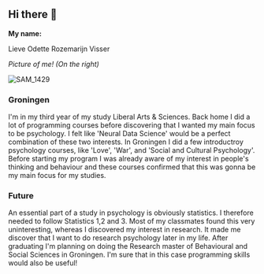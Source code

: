 ## Hi there 👋

**My name:**

Lieve Odette Rozemarijn Visser

*Picture of me! (On the right)*

![SAM_1429](https://github.com/user-attachments/assets/b8fe4d28-863c-4fce-8526-47b7cdc7c522)


### Groningen

I'm in my third year of my study Liberal Arts & Sciences. Back home I did a lot of programming courses before discovering that I wanted my main focus to be psychology. I felt like 'Neural Data Science' would be a perfect combination of these two interests. In Groningen I did a few introductroy psychology courses, like 'Love', 'War', and 'Social and Cultural Psychology'. Before starting my program I was already aware of my interest in people's thinking and behaviour and these courses confirmed that this was gonna be my main focus for my studies. 

### Future

An essential part of a study in psychology is obviously statistics. I therefore needed to follow Statistics 1,2 and 3. Most of my classmates found this very uninteresting, whereas I discovered my interest in research. It made me discover that I want to do research psychology later in my life. After graduating I'm planning on doing the Research master of Behavioural and Social Sciences in Groningen. I'm sure that in this case programming skills would also be useful!
